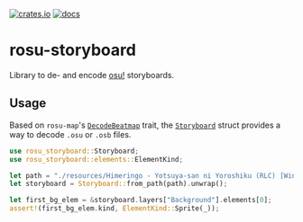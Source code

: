 [![crates.io](https://img.shields.io/crates/v/rosu-storyboard.svg)](https://crates.io/crates/rosu-storyboard) [![docs](https://docs.rs/rosu-storyboard/badge.svg)](https://docs.rs/rosu-storyboard)

# rosu-storyboard

<!-- cargo-rdme start -->

Library to de- and encode [osu!] storyboards.

## Usage

Based on `rosu-map`'s [`DecodeBeatmap`] trait, the [`Storyboard`] struct provides a way
to decode `.osu` or `.osb` files.

```rust
use rosu_storyboard::Storyboard;
use rosu_storyboard::elements::ElementKind;

let path = "./resources/Himeringo - Yotsuya-san ni Yoroshiku (RLC) [Winber1's Extreme].osu";
let storyboard = Storyboard::from_path(path).unwrap();

let first_bg_elem = &storyboard.layers["Background"].elements[0];
assert!(first_bg_elem.kind, ElementKind::Sprite(_));
```

[osu!]: https://osu.ppy.sh/
[`DecodeBeatmap`]: rosu_map::DecodeBeatmap
[`Storyboard`]: https://docs.rs/rosu-storyboard/latest/rosu_storyboard/storyboard/struct.Storyboard.html

<!-- cargo-rdme end -->
